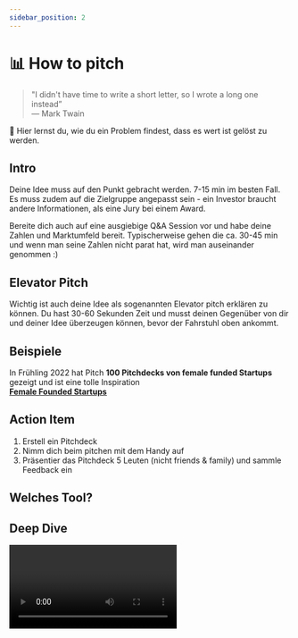 ```yaml
---
sidebar_position: 2
---
```


# 📊 How to pitch

> "I didn't have time to write a short letter, so I wrote a long one instead” \
> ― Mark Twain

<Callout>
  📍 Hier lernst du, wie du ein Problem findest, dass es wert ist gelöst zu werden.
</Callout>

## Intro

Deine Idee muss auf den Punkt gebracht werden. 7-15 min im besten Fall.
Es muss zudem auf die Zielgruppe angepasst sein - ein Investor braucht andere Informationen, als eine Jury bei einem Award.

Bereite dich auch auf eine ausgiebige Q&A Session vor und habe deine Zahlen und Marktumfeld bereit. Typischerweise gehen die ca. 30-45 min und wenn man seine Zahlen nicht parat hat, wird man auseinander genommen :)

## Elevator Pitch

Wichtig ist auch deine Idee als sogenannten Elevator pitch erklären zu können.
Du hast 30-60 Sekunden Zeit und musst deinen Gegenüber von dir und deiner Idee überzeugen können, bevor der Fahrstuhl oben ankommt.

## Beispiele

In Frühling 2022 hat Pitch **100 Pitchdecks von female funded Startups** gezeigt und ist eine tolle Inspiration\
 <ins>[**Female Founded Startups**](https://pitch.com/presentations/collections/Female-Founded-Startups-6W5Xze7LB8o85KvJhf4hn3j8)</ins>

## Action Item

1. Erstell ein Pitchdeck
2. Nimm dich beim pitchen mit dem Handy auf
3. Präsentier das Pitchdeck 5 Leuten (nicht friends & family) und sammle Feedback ein

## Welches Tool?

<Tooltipp
  toolName="Pitch"
  toolDescription="hat eine kostenlose Version und geile Vorlagen für deinen Pitch.
Ansonsten reichen auch Slides auf Google Slides, Powerpoint oder Keynote. Dafür gibt es bei Slidesgo.com coole Templates "
  toolSource="https://pitch.com/"
  tutorialSource="https://www.youtube.com/watch?v=S_Dxwo5F_cE"
  buttonText="Zu Pitch"
/>

## Deep Dive

<Grid>
  <Video sourceId="SB16xgtFmco" />
  <Video sourceId="jYWF64Um7pw" />
  <Video sourceId="jdGqkU27woQ" />
  <Video sourceId="h_Y3N7ek3gE" />
</Grid>
